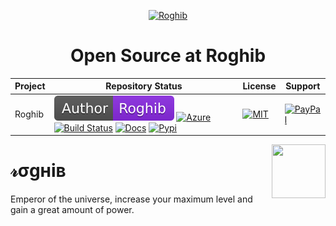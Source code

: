 <p align="center"><a href="https://roghib.github.io"><img src="https://avatars.githubusercontent.com/u/26247605" alt="Roghib" title="Roghib" height="200" width="200" /></a></p>

<h1 align="center">Open Source at Roghib</h1>

Project|Repository Status|License|Support
---|---|---|---
Roghib |[![Copyright][roghibs]][roghib] [![Azure][azures]][azure] [![Build Status][travisci]][travis] [![Docs][docs]][doc] [![Pypi][pepys]][pepy]|[![MIT][mits]][mit]|[![PayPal][paypals]][paypal] 

<img src="https://raw.githubusercontent.com/roghib/roghib/master/ok.png" align="right" height="86" width="86"/>

# 𝓇σgнiв
Emperor of the universe, increase your maximum level and gain a great amount of power.


[roghibs]: https://raw.githubusercontent.com/roghib/roghib.github.io/master/roghib.svg
[roghib]: https://roghib.github.io
[google]: https://googleapis.dev/nodejs/googleapis/latest/
[mits]: https://avatars0.githubusercontent.com/u/7487334?s=50&v=4
[mit]: https://github.com/roghib/roghib/blob/master/LICENSE
[git]: https://git-scm.com/
[node]: https://nodejs.org/
[paypals]: https://www.paypalobjects.com/digitalassets/c/website/marketing/na/us/logo-center/Badge_3.png
[paypal]: https://www.paypal.me/roghib
[azure]: https://roghib.visualstudio.com/roghib/_build/latest?definitionId=1&branchName=master
[azures]: https://roghib.visualstudio.com/roghib/_apis/build/status/roghib.roghib?branchName=master
[travisci]: https://travis-ci.org/roghib/roghib.svg?branch=master
[travis]: https://travis-ci.org/roghib/roghib
[patreons]: https://avatars0.githubusercontent.com/u/6578555?s=50&v=4
[patreon]: https://www.patreon.com/join/roghib?
[docs]: https://readthedocs.org/projects/roghib/badge/?version=latest
[doc]: https://roghib.readthedocs.io/en/latest/?badge=latest
[pepys]: https://pepy.tech/badge/roghib
[pepy]: https://pepy.tech/project/roghib
